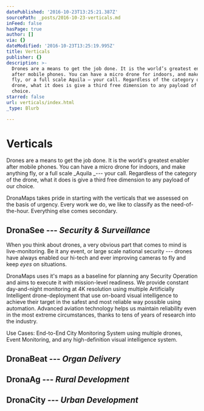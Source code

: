 ```yaml
---
datePublished: '2016-10-23T13:25:21.387Z'
sourcePath: _posts/2016-10-23-verticals.md
inFeed: false
hasPage: true
author: []
via: {}
dateModified: '2016-10-23T13:25:19.995Z'
title: Verticals
publisher: {}
description: >-
  Drones are a means to get the job done. It is the world’s greatest enabler
  after mobile phones. You can have a micro drone for indoors, and make anything
  fly, or a full scale Aquila — your call. Regardless of the category of the
  drone, what it does is give a third free dimension to any payload of our
  choice.
starred: false
url: verticals/index.html
_type: Blurb

---
```

# Verticals

Drones are a means to get the job done. It is the world's greatest enabler after mobile phones. You can have a micro drone for indoors, and make anything fly, or a full scale _Aquila _--- your call. Regardless of the category of the drone, what it does is give a third free dimension to any payload of our choice.

DronaMaps takes pride in starting with the verticals that we assessed on the basis of urgency. Every work we do, we like to classify as the need-of-the-hour. Everything else comes secondary.

## DronaSee --- _Security & Surveillance_

When you think about drones, a very obvious part that comes to mind is live-monitoring. Be it any event, or large scale national security --- drones have always enabled our hi-tech and ever improving cameras to fly and keep _eyes_ on situations.

DronaMaps uses it's maps as a baseline for planning any Security Operation and aims to execute it with mission-level readiness. We provide constant day-and-night monitoring at 4K resolution using multiple Artificially Intelligent drone-deployment that use on-board visual intelligence to achieve their target in the safest and most reliable way possible using automation. Advanced aviation technology helps us maintain reliability even in the most extreme circumstances, thanks to tens of years of research into the industry.

Use Cases: End-to-End City Monitoring System using multiple drones, Event Monitoring, and any high-definition visual intelligence system.

## DronaBeat --- _Organ Delivery_

## DronaAg --- _Rural Development_

## DronaCity --- _Urban Development_
